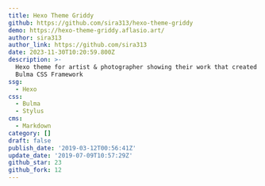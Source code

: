 ```yaml
---
title: Hexo Theme Griddy
github: https://github.com/sira313/hexo-theme-griddy
demo: https://hexo-theme-griddy.aflasio.art/
author: sira313
author_link: https://github.com/sira313
date: 2023-11-30T10:20:59.800Z
description: >-
  Hexo theme for artist & photographer showing their work that created with
  Bulma CSS Framework
ssg:
  - Hexo
css:
  - Bulma
  - Stylus
cms:
  - Markdown
category: []
draft: false
publish_date: '2019-03-12T00:56:41Z'
update_date: '2019-07-09T10:57:29Z'
github_star: 23
github_fork: 12
---
```

